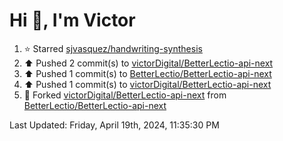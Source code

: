 <h1>Hi 👋, I'm Victor </h1>

<!--RECENT_ACTIVITY:start-->
1. ⭐ Starred [sjvasquez/handwriting-synthesis](https://github.com/sjvasquez/handwriting-synthesis)<br>
2. ⬆️ Pushed 2 commit(s) to [victorDigital/BetterLectio-api-next](https://github.com/victorDigital/BetterLectio-api-next)<br>
3. ⬆️ Pushed 1 commit(s) to [BetterLectio/BetterLectio-api-next](https://github.com/BetterLectio/BetterLectio-api-next)<br>
4. ⬆️ Pushed 1 commit(s) to [victorDigital/BetterLectio-api-next](https://github.com/victorDigital/BetterLectio-api-next)<br>
5. 🔱 Forked [victorDigital/BetterLectio-api-next](https://github.com/victorDigital/BetterLectio-api-next) from [BetterLectio/BetterLectio-api-next](https://github.com/BetterLectio/BetterLectio-api-next)<br>
<!--RECENT_ACTIVITY:end-->

<!--RECENT_ACTIVITY:last_update-->
Last Updated: Friday, April 19th, 2024, 11:35:30 PM
<!--RECENT_ACTIVITY:last_update_end-->

